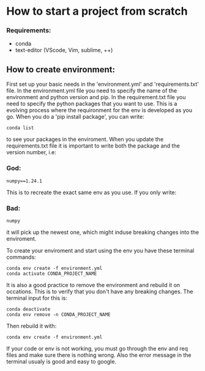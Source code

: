 # How to start a project from scratch
### Requirements:
- conda
- text-editor (VScode, Vim, sublime, ++)

## How to create environment:
First set up your basic needs in the 'environment.yml' and 'requirements.txt' file. In the environment.yml file you need to specify the name of the environment and python version and pip. In the requirement.txt file you need to specify the python packages that you want to use. This is a evolving process where the requironment for the env is developed as you go. When you do a 'pip install package', you can write:

    conda list

to see your packages in the enviroment. 
When you update the requirements.txt file it is important to write both the package and the version number, i.e:
### God:
    numpy==1.24.1

This is to recreate the exact same env as you use. If you only write:
### Bad:
    numpy

it will pick up the newest one, which might induse breaking changes into the enviroment. 

To create your enviroment and start using the env you have these terminal commands:

    conda env create -f environment.yml
    conda activate CONDA_PROJECT_NAME

It is also a good practice to remove the environment and rebuild it on occations. This is to verify that you don't have any breaking changes. The terminal input for this is:

    conda deactivate
    conda env remove -n CONDA_PROJECT_NAME

Then rebuild it with:

    conda env create -f environment.yml

If your code or env is not working, you must go through the env and req files and make sure there is nothing wrong. Also the error message in the terminal usualy is good and easy to google.